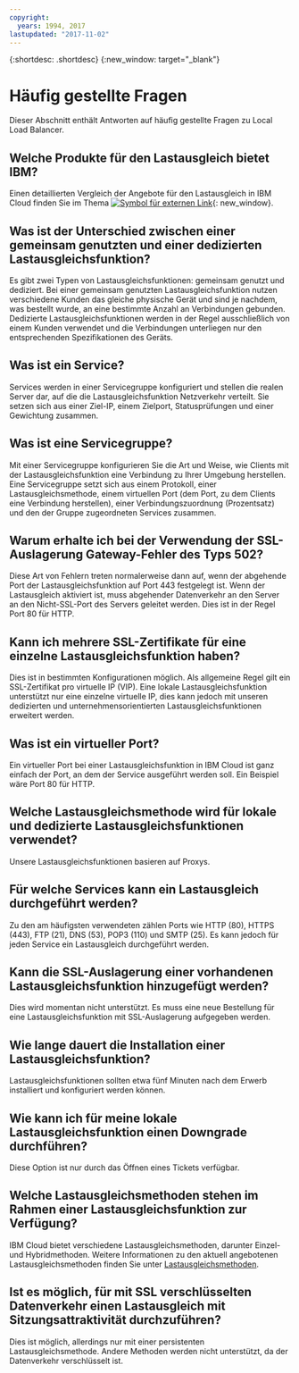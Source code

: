 ```yaml
---
copyright:
  years: 1994, 2017
lastupdated: "2017-11-02"
---
```


{:shortdesc: .shortdesc}
{:new_window: target="_blank"}


# Häufig gestellte Fragen
Dieser Abschnitt enthält Antworten auf häufig gestellte Fragen zu Local Load Balancer.

## Welche Produkte für den Lastausgleich bietet IBM?
Einen detaillierten Vergleich der Angebote für den Lastausgleich in IBM Cloud finden Sie im Thema [ ![Symbol für externen Link](../../icons/launch-glyph.svg "Symbol für externen Link")](https://dev-console.bluemix.net/docs/infrastructure/loadbalancer-service/explore-load-balancers.html#explore-load-balancers){: new_window}.

## Was ist der Unterschied zwischen einer gemeinsam genutzten und einer dedizierten Lastausgleichsfunktion?

Es gibt zwei Typen von Lastausgleichsfunktionen: gemeinsam genutzt und dediziert. Bei einer gemeinsam genutzten Lastausgleichsfunktion nutzen verschiedene Kunden das gleiche physische Gerät und sind je nachdem, was bestellt wurde, an eine bestimmte Anzahl an Verbindungen gebunden. Dedizierte Lastausgleichsfunktionen werden in der Regel ausschließlich von einem Kunden verwendet und die Verbindungen unterliegen nur den entsprechenden Spezifikationen des Geräts.

## Was ist ein Service?
Services werden in einer Servicegruppe konfiguriert und stellen die realen Server dar, auf die die Lastausgleichsfunktion Netzverkehr verteilt. Sie setzen sich aus einer Ziel-IP, einem Zielport, Statusprüfungen und einer Gewichtung zusammen.

## Was ist eine Servicegruppe?
Mit einer Servicegruppe konfigurieren Sie die Art und Weise, wie Clients mit der Lastausgleichsfunktion eine Verbindung zu Ihrer Umgebung herstellen. Eine Servicegruppe setzt sich aus einem Protokoll, einer Lastausgleichsmethode, einem virtuellen Port (dem Port, zu dem Clients eine Verbindung herstellen), einer Verbindungszuordnung (Prozentsatz) und den der Gruppe zugeordneten Services zusammen.

## Warum erhalte ich bei der Verwendung der SSL-Auslagerung Gateway-Fehler des Typs 502?

Diese Art von Fehlern treten normalerweise dann auf, wenn der abgehende Port der Lastausgleichsfunktion auf Port 443 festgelegt ist.  Wenn der Lastausgleich aktiviert ist, muss abgehender Datenverkehr an den Server an den Nicht-SSL-Port des Servers geleitet werden.  Dies ist in der Regel Port 80 für HTTP.

## Kann ich mehrere SSL-Zertifikate für eine einzelne Lastausgleichsfunktion haben?

Dies ist in bestimmten Konfigurationen möglich.  Als allgemeine Regel gilt ein SSL-Zertifikat pro virtuelle IP (VIP). Eine lokale Lastausgleichsfunktion unterstützt nur eine einzelne virtuelle IP, dies kann jedoch mit unseren dedizierten und unternehmensorientierten Lastausgleichsfunktionen erweitert werden.

## Was ist ein virtueller Port?

Ein virtueller Port bei einer Lastausgleichsfunktion in IBM Cloud ist ganz einfach der Port, an dem der Service ausgeführt werden soll. Ein Beispiel wäre Port 80 für HTTP.

## Welche Lastausgleichsmethode wird für lokale und dedizierte Lastausgleichsfunktionen verwendet?

Unsere Lastausgleichsfunktionen basieren auf Proxys.

## Für welche Services kann ein Lastausgleich durchgeführt werden?

Zu den am häufigsten verwendeten zählen Ports wie HTTP (80), HTTPS (443), FTP (21), DNS (53), POP3 (110) und SMTP (25). Es kann jedoch für jeden Service ein Lastausgleich durchgeführt werden.

## Kann die SSL-Auslagerung einer vorhandenen Lastausgleichsfunktion hinzugefügt werden?

Dies wird momentan nicht unterstützt. Es muss eine neue Bestellung für eine Lastausgleichsfunktion mit SSL-Auslagerung aufgegeben werden.

## Wie lange dauert die Installation einer Lastausgleichsfunktion?

Lastausgleichsfunktionen sollten etwa fünf Minuten nach dem Erwerb installiert und konfiguriert werden können.

## Wie kann ich für meine lokale Lastausgleichsfunktion einen Downgrade durchführen?

Diese Option ist nur durch das Öffnen eines Tickets verfügbar.

## Welche Lastausgleichsmethoden stehen im Rahmen einer Lastausgleichsfunktion zur Verfügung?

IBM Cloud bietet verschiedene Lastausgleichsmethoden, darunter Einzel- und Hybridmethoden.  Weitere Informationen zu den aktuell angebotenen Lastausgleichsmethoden finden Sie unter [Lastausgleichsmethoden](load_balancing_methods.html).

## Ist es möglich, für mit SSL verschlüsselten Datenverkehr einen Lastausgleich mit Sitzungsattraktivität durchzuführen?

Dies ist möglich, allerdings nur mit einer persistenten Lastausgleichsmethode. Andere Methoden werden nicht unterstützt, da der Datenverkehr verschlüsselt ist.

